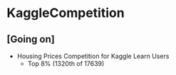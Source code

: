 # KaggleCompetition

## [Going on]
- Housing Prices Competition for Kaggle Learn Users
  - Top 8% (1320th of 17639)